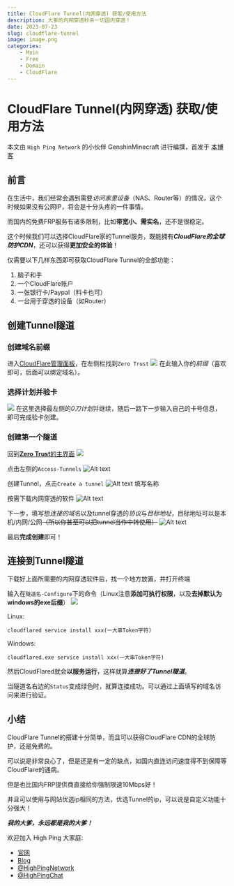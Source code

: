 ```yaml
---
title: CloudFlare Tunnel(内网穿透) 获取/使用方法
description: 大爹的内网穿透秒杀一切国内穿透！
date: 2023-07-23
slug: cloudflare-tunnel
image: image.png
categories:
    - Main
    - Free
    - Domain
    - CloudFlare
---
```


# CloudFlare Tunnel(内网穿透) 获取/使用方法

本文由 `High Ping Network` 的小伙伴 GenshinMinecraft 进行编撰，首发于 [本博客](https://blog.highp.ing)

## 前言
在生活中，我们经常会遇到需要*访问家里设备*（NAS、Router等）的情况，这个时候如果没有公网IP，将会是十分头疼的一件事情。

而国内的免费FRP服务有诸多限制，比如**带宽小、需实名**，还不是很稳定。

这个时候我们可以选择CloudFlare家的Tunnel服务，既能拥有***CloudFlare的全球防护CDN***，还可以获得**更加安全的体验**！

仅需要以下几样东西即可获取CloudFlare Tunnel的全部功能：
1. 脑子和手
2. 一个CloudFlare账户
3. 一张银行卡/Paypal（料卡也可）
4. 一台用于穿透的设备（如Router）

## 创建Tunnel隧道
### 创建域名前缀
进入[CloudFlare管理面板](https://dash.cloudflare.com)，在左侧栏找到` Zero Trust `
![](image-1.png)
在此输入你的*前缀*（喜欢即可，后面可以绑定域名）。

### 选择计划并验卡
![](image-2.png)
在这里选择最左侧的*0刀计划*并继续，随后一路下一步输入自己的卡号信息，即可完成验卡创建。

### 创建第一个隧道
回到[**Zero Trust**的主界面](https://one.dash.cloudflare.com/)
![](image-5.png)

点击左侧的`Access-Tunnels`
![Alt text](image-6.png)

创建Tunnel，点击`Create a tunnel`
![Alt text](image-7.png)
填写名称

按需下载内网穿透的软件
![Alt text](image-8.png)

下一步，填写想*连接的域名*以及tunnel穿透的*协议*与*目标地址*，目标地址可以是本机/内网/公网~~（所以你甚至可以把tunnel当作中转使用）~~
![Alt text](image-9.png)

最后**完成创建**即可！

## 连接到Tunnel隧道
下载好上面所需要的内网穿透软件后，找一个地方放置，并打开终端

输入在`隧道名-Configure`下的命令（Linux注意**添加可执行权限**，以及**去掉默认为windows的exe后缀**）
![](image_2023-07-23_21-14-32.png)

Linux:
```
cloudflared service install xxx(一大串Token字符)
```

Windows:
```
cloudflared.exe service install xxx(一大串Token字符)
```

然后CloudFlared就会**以服务运行**，这样就算***连接好了Tunnel隧道***。

当隧道名右边的`Status`变成绿色时，就算连接成功。可以通过上面填写的域名访问来进行验证。

## 小结
CloudFlare Tunnel的搭建十分简单，而且可以获得CloudFlare CDN的全球防护，还是免费的。

可以说是非常良心了，但是还是有一定的缺点，如国内直连访问速度得不到保障等CloudFlare的通病。

但是也比国内FRP提供商直接给你强制限速10Mbps好！

并且可以使用与网站优选ip相同的方法，优选Tunnel的ip，可以说是自定义功能十分强大！

***我的大爹，永远都是我的大爹！***

欢迎加入 High Ping 大家庭:
- [官网](https://highp.ing)
- [Blog](https://blog.highp.ing)
- [@HighPingNetwork](https://t.me/HighPingNetwork)
- [@HighPingChat](https://t.me/highpingchat)